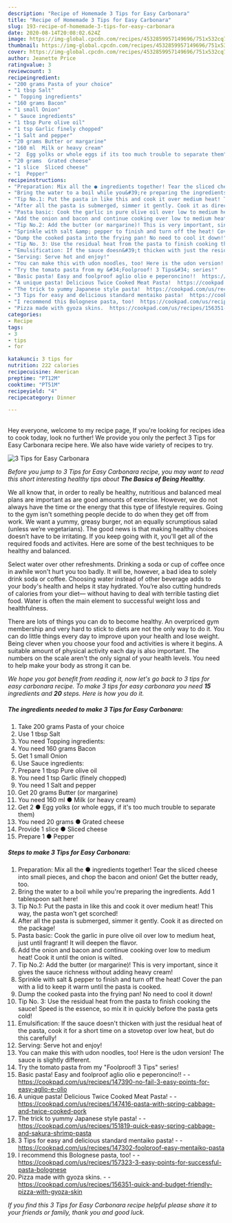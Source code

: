 ```yaml
---
description: "Recipe of Homemade 3 Tips for Easy Carbonara"
title: "Recipe of Homemade 3 Tips for Easy Carbonara"
slug: 193-recipe-of-homemade-3-tips-for-easy-carbonara
date: 2020-08-14T20:08:02.624Z
image: https://img-global.cpcdn.com/recipes/4532859957149696/751x532cq70/3-tips-for-easy-carbonara-recipe-main-photo.jpg
thumbnail: https://img-global.cpcdn.com/recipes/4532859957149696/751x532cq70/3-tips-for-easy-carbonara-recipe-main-photo.jpg
cover: https://img-global.cpcdn.com/recipes/4532859957149696/751x532cq70/3-tips-for-easy-carbonara-recipe-main-photo.jpg
author: Jeanette Price
ratingvalue: 3
reviewcount: 3
recipeingredient:
- "200 grams Pasta of your choice"
- "1 tbsp Salt"
- " Topping ingredients"
- "160 grams Bacon"
- "1 small Onion"
- " Sauce ingredients"
- "1 tbsp Pure olive oil"
- "1 tsp Garlic finely chopped"
- "1 Salt and pepper"
- "20 grams Butter or margarine"
- "160 ml  Milk or heavy cream"
- "2  Egg yolks or whole eggs if its too much trouble to separate them"
- "20 grams  Grated cheese"
- "1 slice  Sliced cheese"
- "1  Pepper"
recipeinstructions:
- "Preparation: Mix all the ● ingredients together! Tear the sliced cheese into small pieces, and chop the bacon and onion! Get the butter ready, too."
- "Bring the water to a boil while you&#39;re preparing the ingredients. Add 1 tablespoon salt here!"
- "Tip No.1: Put the pasta in like this and cook it over medium heat! This way, the pasta won&#39;t get scorched!"
- "After all the pasta is submerged, simmer it gently. Cook it as directed on the package!"
- "Pasta basic: Cook the garlic in pure olive oil over low to medium heat, just until fragrant! It will deepen the flavor."
- "Add the onion and bacon and continue cooking over low to medium heat!  Cook it until the onion is wilted."
- "Tip No.2: Add the butter (or margarine)! This is very important, since it gives the sauce richness without adding heavy cream!"
- "Sprinkle with salt &amp; pepper to finish and turn off the heat! Cover the pan with a lid to keep it warm until the pasta is cooked."
- "Dump the cooked pasta into the frying pan! No need to cool it down!"
- "Tip No. 3: Use the residual heat from the pasta to finish cooking the sauce! Speed is the essence, so mix it in quickly before the pasta gets cold!"
- "Emulsification: If the sauce doesn&#39;t thicken with just the residual heat of the pasta, cook it for a short time on a stovetop over low heat, but do this carefully!"
- "Serving: Serve hot and enjoy!"
- "You can make this with udon noodles, too! Here is the udon version! The sauce is slightly different."
- "Try the tomato pasta from my &#34;Foolproof! 3 Tips&#34; series!"
- "Basic pasta! Easy and foolproof aglio olio e peperoncino!!  https://cookpad.com/us/recipes/147390-no-fail-3-easy-points-for-easy-aglio-e-olio"
- "A unique pasta! Delicious Twice Cooked Meat Pasta!  https://cookpad.com/us/recipes/147416-pasta-with-spring-cabbage-and-twice-cooked-pork"
- "The trick to yummy Japanese style pasta!  https://cookpad.com/us/recipes/151819-quick-easy-spring-cabbage-and-sakura-shrimp-pasta"
- "3 Tips for easy and delicious standard mentaiko pasta!  https://cookpad.com/us/recipes/147302-foolproof-easy-mentaiko-pasta"
- "I recommend this Bolognese pasta, too!  https://cookpad.com/us/recipes/157323-3-easy-points-for-successful-pasta-bolognese"
- "Pizza made with gyoza skins.  https://cookpad.com/us/recipes/156351-quick-and-budget-friendly-pizza-with-gyoza-skin"
categories:
- Recipe
tags:
- 3
- tips
- for

katakunci: 3 tips for 
nutrition: 222 calories
recipecuisine: American
preptime: "PT12M"
cooktime: "PT51M"
recipeyield: "4"
recipecategory: Dinner

---
```

<br>
Hey everyone, welcome to my recipe page, If you're looking for recipes idea to cook today, look no further! We provide you only the perfect 3 Tips for Easy Carbonara recipe here. We also have wide variety of recipes to try.
<br>


![3 Tips for Easy Carbonara](https://img-global.cpcdn.com/recipes/4532859957149696/751x532cq70/3-tips-for-easy-carbonara-recipe-main-photo.jpg)

<i>Before you jump to 3 Tips for Easy Carbonara recipe, you may want to read this short interesting healthy tips about <strong>The Basics of Being Healthy</strong>.</i>

We all know that, in order to really be healthy, nutritious and balanced meal plans are important as are good amounts of exercise. However, we do not always have the time or the energy that this type of lifestyle requires. Going to the gym isn't something people decide to do when they get off from work. We want a yummy, greasy burger, not an equally scrumptious salad (unless we’re vegetarians). The good news is that making healthy choices doesn’t have to be irritating. If you keep going with it, you'll get all of the required foods and activites. Here are some of the best techniques to be healthy and balanced.

Select water over other refreshments. Drinking a soda or cup of coffee once in awhile won't hurt you too badly. It will be, however, a bad idea to solely drink soda or coffee. Choosing water instead of other beverage adds to your body's health and helps it stay hydrated. You’re also cutting hundreds of calories from your diet— without having to deal with terrible tasting diet food. Water is often the main element to successful weight loss and healthfulness.

There are lots of things you can do to become healthy. An overpriced gym membership and very hard to stick to diets are not the only way to do it. You can do little things every day to improve upon your health and lose weight. Being clever when you choose your food and activities is where it begins. A suitable amount of physical activity each day is also important. The numbers on the scale aren't the only signal of your health levels. You need to help make your body as strong it can be. 


<i>We hope you got benefit from reading it, now let's go back to 3 tips for easy carbonara recipe. To make 3 tips for easy carbonara you need <strong>15</strong> ingredients and <strong>20</strong> steps. Here is how you do it.
</i>

##### The ingredients needed to make 3 Tips for Easy Carbonara:

1. Take 200 grams Pasta of your choice
1. Use 1 tbsp Salt
1. You need  Topping ingredients:
1. You need 160 grams Bacon
1. Get 1 small Onion
1. Use  Sauce ingredients:
1. Prepare 1 tbsp Pure olive oil
1. You need 1 tsp Garlic (finely chopped)
1. You need 1 Salt and pepper
1. Get 20 grams Butter (or margarine)
1. You need 160 ml ● Milk (or heavy cream)
1. Get 2 ● Egg yolks (or whole eggs, if it&#39;s too much trouble to separate them)
1. You need 20 grams ● Grated cheese
1. Provide 1 slice ● Sliced cheese
1. Prepare 1 ● Pepper


##### Steps to make 3 Tips for Easy Carbonara:

1. Preparation: Mix all the ● ingredients together! Tear the sliced cheese into small pieces, and chop the bacon and onion! Get the butter ready, too.
1. Bring the water to a boil while you&#39;re preparing the ingredients. Add 1 tablespoon salt here!
1. Tip No.1: Put the pasta in like this and cook it over medium heat! This way, the pasta won&#39;t get scorched!
1. After all the pasta is submerged, simmer it gently. Cook it as directed on the package!
1. Pasta basic: Cook the garlic in pure olive oil over low to medium heat, just until fragrant! It will deepen the flavor.
1. Add the onion and bacon and continue cooking over low to medium heat!  Cook it until the onion is wilted.
1. Tip No.2: Add the butter (or margarine)! This is very important, since it gives the sauce richness without adding heavy cream!
1. Sprinkle with salt &amp; pepper to finish and turn off the heat! Cover the pan with a lid to keep it warm until the pasta is cooked.
1. Dump the cooked pasta into the frying pan! No need to cool it down!
1. Tip No. 3: Use the residual heat from the pasta to finish cooking the sauce! Speed is the essence, so mix it in quickly before the pasta gets cold!
1. Emulsification: If the sauce doesn&#39;t thicken with just the residual heat of the pasta, cook it for a short time on a stovetop over low heat, but do this carefully!
1. Serving: Serve hot and enjoy!
1. You can make this with udon noodles, too! Here is the udon version! The sauce is slightly different.
1. Try the tomato pasta from my &#34;Foolproof! 3 Tips&#34; series!
1. Basic pasta! Easy and foolproof aglio olio e peperoncino!! -  - https://cookpad.com/us/recipes/147390-no-fail-3-easy-points-for-easy-aglio-e-olio
1. A unique pasta! Delicious Twice Cooked Meat Pasta! -  - https://cookpad.com/us/recipes/147416-pasta-with-spring-cabbage-and-twice-cooked-pork
1. The trick to yummy Japanese style pasta! -  - https://cookpad.com/us/recipes/151819-quick-easy-spring-cabbage-and-sakura-shrimp-pasta
1. 3 Tips for easy and delicious standard mentaiko pasta! -  - https://cookpad.com/us/recipes/147302-foolproof-easy-mentaiko-pasta
1. I recommend this Bolognese pasta, too! -  - https://cookpad.com/us/recipes/157323-3-easy-points-for-successful-pasta-bolognese
1. Pizza made with gyoza skins. -  - https://cookpad.com/us/recipes/156351-quick-and-budget-friendly-pizza-with-gyoza-skin


<i>If you find this 3 Tips for Easy Carbonara recipe helpful please share it to your friends or family, thank you and good luck.</i>
